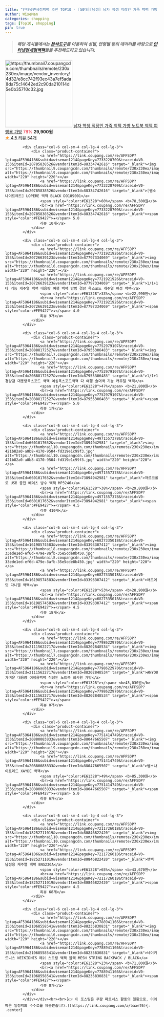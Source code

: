 ```yaml
---
title: "인터넷면세점백팩 추천 TOP10 - [50대][남성] 남자 학생 직장인 가죽 백팩 가방 노트북 백팩 여행용 가방"
author: WiseMan
categories: shopping
tags: [Top10, shopping]
pin: true
---
```


> ##### 해당 게시물에서는 [**분석도구**](https://itemscout.io/)를 이용하여 **성별**, **연령별** 등의 데이터를 바탕으로 [**인터넷면세점백팩**](https://link.coupang.com/a/baae76)들을 추천해드리고 있습니다.
<div class="container"><div class="row">
            <div class="col-6 col-sm-4 col-lg-4 col-lg-3">
                <div class="product-container">
                    <a href="https://link.coupang.com/re/AFFSDP?lptag=AF5964186&subid=wiseman1214&pageKey=6214916021&traceid=V0-153&itemId=12407272852&vendorItemId=78663714312" target="_blank"><img src="https://thumbnail7.coupangcdn.com/thumbnails/remote/230x230ex/image/vendor_inventory/4d32/e8cc742f93ec43a7ef5ada8da75c14642ed2c90da210114d5e0b35710c32.jpg" alt="https://thumbnail7.coupangcdn.com/thumbnails/remote/230x230ex/image/vendor_inventory/4d32/e8cc742f93ec43a7ef5ada8da75c14642ed2c90da210114d5e0b35710c32.jpg" width="220" height="220"></a>
                    <a href="https://link.coupang.com/re/AFFSDP?lptag=AF5964186&subid=wiseman1214&pageKey=6214916021&traceid=V0-153&itemId=12407272852&vendorItemId=78663714312" target="_blank">남자 학생 직장인 가죽 백팩 가방 노트북 백팩 여행용 가방</a>
                    <span style="color:#E61328">78%</span> <b>29,900원</b>
                    <br><a href="https://link.coupang.com/re/AFFSDP?lptag=AF5964186&subid=wiseman1214&pageKey=6214916021&traceid=V0-153&itemId=12407272852&vendorItemId=78663714312" target="_blank"><span style="color:#FE9427">★</span> 4.5
                    리뷰 54개</a>
                </div>
            </div>
            
            <div class="col-6 col-sm-4 col-lg-4 col-lg-3">
                <div class="product-container">
                    <a href="https://link.coupang.com/re/AFFSDP?lptag=AF5964186&subid=wiseman1214&pageKey=7733220709&traceid=V0-153&itemId=20785838526&vendorItemId=88334742616" target="_blank"><img src="https://thumbnail9.coupangcdn.com/thumbnails/remote/230x230ex/image/vendor_inventory/0031/9ec760129fb296bd8c0ce531365037c024bf58d991a59e3ac1abf7c1f375.png" alt="https://thumbnail9.coupangcdn.com/thumbnails/remote/230x230ex/image/vendor_inventory/0031/9ec760129fb296bd8c0ce531365037c024bf58d991a59e3ac1abf7c1f375.png" width="220" height="220"></a>
                    <a href="https://link.coupang.com/re/AFFSDP?lptag=AF5964186&subid=wiseman1214&pageKey=7733220709&traceid=V0-153&itemId=20785838526&vendorItemId=88334742616" target="_blank">[쌤소나이트레드] LOPERE 백팩 BLACK DO109001</a>
                    <span style="color:#E61328">60%</span> <b>78,500원</b>
                    <br><a href="https://link.coupang.com/re/AFFSDP?lptag=AF5964186&subid=wiseman1214&pageKey=7733220709&traceid=V0-153&itemId=20785838526&vendorItemId=88334742616" target="_blank"><span style="color:#FE9427">★</span> 5.0
                    리뷰 10개</a>
                </div>
            </div>
            
            <div class="col-6 col-sm-4 col-lg-4 col-lg-3">
                <div class="product-container">
                    <a href="https://link.coupang.com/re/AFFSDP?lptag=AF5964186&subid=wiseman1214&pageKey=7721921926&traceid=V0-153&itemId=20726639123&vendorItemId=87797334069" target="_blank"><img src="https://thumbnail6.coupangcdn.com/thumbnails/remote/230x230ex/image/vendor_inventory/f96f/7fc1955ba664b2cc7a8a22906c3082d9fd2ec8af5200756c1c260158f1a4.jpg" alt="https://thumbnail6.coupangcdn.com/thumbnails/remote/230x230ex/image/vendor_inventory/f96f/7fc1955ba664b2cc7a8a22906c3082d9fd2ec8af5200756c1c260158f1a4.jpg" width="220" height="220"></a>
                    <a href="https://link.coupang.com/re/AFFSDP?lptag=AF5964186&subid=wiseman1214&pageKey=7721921926&traceid=V0-153&itemId=20726639123&vendorItemId=87797334069" target="_blank">1/1+1 다 기능 캐주얼 백팩 대용량 여행 백팩 방범 경량 옥스포드 캐주얼 여성 백팩</a>
                    <span style="color:#E61328">33%</span> <b>22,990원</b>
                    <br><a href="https://link.coupang.com/re/AFFSDP?lptag=AF5964186&subid=wiseman1214&pageKey=7721921926&traceid=V0-153&itemId=20726639123&vendorItemId=87797334069" target="_blank"><span style="color:#FE9427">★</span> 4.0
                    리뷰 9개</a>
                </div>
            </div>
            
            <div class="col-6 col-sm-4 col-lg-4 col-lg-3">
                <div class="product-container">
                    <a href="https://link.coupang.com/re/AFFSDP?lptag=AF5964186&subid=wiseman1214&pageKey=7752979107&traceid=V0-153&itemId=20888172527&vendorItemId=87955306483" target="_blank"><img src="https://thumbnail7.coupangcdn.com/thumbnails/remote/230x230ex/image/vendor_inventory/bc26/16e129d3f009ebefd77d5f93669922ce748c020800d207b2795c34c17b2e.jpg" alt="https://thumbnail7.coupangcdn.com/thumbnails/remote/230x230ex/image/vendor_inventory/bc26/16e129d3f009ebefd77d5f93669922ce748c020800d207b2795c34c17b2e.jpg" width="220" height="220"></a>
                    <a href="https://link.coupang.com/re/AFFSDP?lptag=AF5964186&subid=wiseman1214&pageKey=7752979107&traceid=V0-153&itemId=20888172527&vendorItemId=87955306483" target="_blank">1/1+1 경량감 대용량옥스포드 백팩 여성옥스포드백팩 다 여행 숄더백 기능 캐주얼 백팩</a>
                    <span style="color:#E61328">47%</span> <b>21,800원</b>
                    <br><a href="https://link.coupang.com/re/AFFSDP?lptag=AF5964186&subid=wiseman1214&pageKey=7752979107&traceid=V0-153&itemId=20888172527&vendorItemId=87955306483" target="_blank"><span style="color:#FE9427">★</span> 5.0
                    리뷰 1개</a>
                </div>
            </div>
            
            <div class="col-6 col-sm-4 col-lg-4 col-lg-3">
                <div class="product-container">
                    <a href="https://link.coupang.com/re/AFFSDP?lptag=AF5964186&subid=wiseman1214&pageKey=4971557378&traceid=V0-153&itemId=6601017652&vendorItemId=73894942981" target="_blank"><img src="https://thumbnail10.coupangcdn.com/thumbnails/remote/230x230ex/image/retail/images/64258486351563-421b82a0-a0b8-4170-9504-fd319e1c99f3.jpg" alt="https://thumbnail10.coupangcdn.com/thumbnails/remote/230x230ex/image/retail/images/64258486351563-421b82a0-a0b8-4170-9504-fd319e1c99f3.jpg" width="220" height="220"></a>
                    <a href="https://link.coupang.com/re/AFFSDP?lptag=AF5964186&subid=wiseman1214&pageKey=4971557378&traceid=V0-153&itemId=6601017652&vendorItemId=73894942981" target="_blank">마르코폴로 USB 충전 베이츠 방수 백팩 MP3246</a>
                    <span style="color:#E61328">38%</span> <b>29,800원</b>
                    <br><a href="https://link.coupang.com/re/AFFSDP?lptag=AF5964186&subid=wiseman1214&pageKey=4971557378&traceid=V0-153&itemId=6601017652&vendorItemId=73894942981" target="_blank"><span style="color:#FE9427">★</span> 4.5
                    리뷰 410개</a>
                </div>
            </div>
            
            <div class="col-6 col-sm-4 col-lg-4 col-lg-3">
                <div class="product-container">
                    <a href="https://link.coupang.com/re/AFFSDP?lptag=AF5964186&subid=wiseman1214&pageKey=6827335018&traceid=V0-153&itemId=16198574583&vendorItemId=83393307412" target="_blank"><img src="https://thumbnail8.coupangcdn.com/thumbnails/remote/230x230ex/image/retail/images/1791622980385400-33ede1ed-ef6d-479e-8afb-35e5cde8b450.jpg" alt="https://thumbnail8.coupangcdn.com/thumbnails/remote/230x230ex/image/retail/images/1791622980385400-33ede1ed-ef6d-479e-8afb-35e5cde8b450.jpg" width="220" height="220"></a>
                    <a href="https://link.coupang.com/re/AFFSDP?lptag=AF5964186&subid=wiseman1214&pageKey=6827335018&traceid=V0-153&itemId=16198574583&vendorItemId=83393307412" target="_blank">애드에딧 다니엘 백팩</a>
                    <span style="color:#E61328">53%</span> <b>28,900원</b>
                    <br><a href="https://link.coupang.com/re/AFFSDP?lptag=AF5964186&subid=wiseman1214&pageKey=6827335018&traceid=V0-153&itemId=16198574583&vendorItemId=83393307412" target="_blank"><span style="color:#FE9427">★</span> 4.5
                    리뷰 18개</a>
                </div>
            </div>
            
            <div class="col-6 col-sm-4 col-lg-4 col-lg-3">
                <div class="product-container">
                    <a href="https://link.coupang.com/re/AFFSDP?lptag=AF5964186&subid=wiseman1214&pageKey=7798622970&traceid=V0-153&itemId=21115622717&vendorItemId=88202848534" target="_blank"><img src="https://thumbnail7.coupangcdn.com/thumbnails/remote/230x230ex/image/vendor_inventory/68ec/99c67462c0fc434f6f5012e573cc2b4c42a637f34bb103ecc2e4ee87b392.jpg" alt="https://thumbnail7.coupangcdn.com/thumbnails/remote/230x230ex/image/vendor_inventory/68ec/99c67462c0fc434f6f5012e573cc2b4c42a637f34bb103ecc2e4ee87b392.jpg" width="220" height="220"></a>
                    <a href="https://link.coupang.com/re/AFFSDP?lptag=AF5964186&subid=wiseman1214&pageKey=7798622970&traceid=V0-153&itemId=21115622717&vendorItemId=88202848534" target="_blank">ANYOU 가벼운 대용량 여행용백팩 직장인 노트북 회사원 가방</a>
                    <span style="color:#E61328"></span> <b>43,030원</b>
                    <br><a href="https://link.coupang.com/re/AFFSDP?lptag=AF5964186&subid=wiseman1214&pageKey=7798622970&traceid=V0-153&itemId=21115622717&vendorItemId=88202848534" target="_blank"><span style="color:#FE9427">★</span> 
                    리뷰 0개</a>
                </div>
            </div>
            
            <div class="col-6 col-sm-4 col-lg-4 col-lg-3">
                <div class="product-container">
                    <a href="https://link.coupang.com/re/AFFSDP?lptag=AF5964186&subid=wiseman1214&pageKey=7751414749&traceid=V0-153&itemId=20880083833&vendorItemId=88047665507" target="_blank"><img src="https://thumbnail9.coupangcdn.com/thumbnails/remote/230x230ex/image/vendor_inventory/3f5f/0f72692ebfcae9837758117fc4c8c3e36b2cbf98c4418f226c0f868137ff.jpg" alt="https://thumbnail9.coupangcdn.com/thumbnails/remote/230x230ex/image/vendor_inventory/3f5f/0f72692ebfcae9837758117fc4c8c3e36b2cbf98c4418f226c0f868137ff.jpg" width="220" height="220"></a>
                    <a href="https://link.coupang.com/re/AFFSDP?lptag=AF5964186&subid=wiseman1214&pageKey=7751414749&traceid=V0-153&itemId=20880083833&vendorItemId=88047665507" target="_blank">쌤소나이트레드 XAYDE 백팩</a>
                    <span style="color:#E61328">49%</span> <b>85,300원</b>
                    <br><a href="https://link.coupang.com/re/AFFSDP?lptag=AF5964186&subid=wiseman1214&pageKey=7751414749&traceid=V0-153&itemId=20880083833&vendorItemId=88047665507" target="_blank"><span style="color:#FE9427">★</span> 5.0
                    리뷰 6개</a>
                </div>
            </div>
            
            <div class="col-6 col-sm-4 col-lg-4 col-lg-3">
                <div class="product-container">
                    <a href="https://link.coupang.com/re/AFFSDP?lptag=AF5964186&subid=wiseman1214&pageKey=7211726018&traceid=V0-153&itemId=18252711019&vendorItemId=80846822420" target="_blank"><img src="https://thumbnail10.coupangcdn.com/thumbnails/remote/230x230ex/image/vendor_inventory/dd75/cd2e9766dbabd70189471f6bd33a153bc9d75df49dcf2779d55b3356bb9a.jpg" alt="https://thumbnail10.coupangcdn.com/thumbnails/remote/230x230ex/image/vendor_inventory/dd75/cd2e9766dbabd70189471f6bd33a153bc9d75df49dcf2779d55b3356bb9a.jpg" width="220" height="220"></a>
                    <a href="https://link.coupang.com/re/AFFSDP?lptag=AF5964186&subid=wiseman1214&pageKey=7211726018&traceid=V0-153&itemId=18252711019&vendorItemId=80846822420" target="_blank">맨백 남성용 캐주얼 백팩 BNG230A</a>
                    <span style="color:#E61328">65%</span> <b>43,670원</b>
                    <br><a href="https://link.coupang.com/re/AFFSDP?lptag=AF5964186&subid=wiseman1214&pageKey=7211726018&traceid=V0-153&itemId=18252711019&vendorItemId=80846822420" target="_blank"><span style="color:#FE9427">★</span> 4.5
                    리뷰 68개</a>
                </div>
            </div>
            
            <div class="col-6 col-sm-4 col-lg-4 col-lg-3">
                <div class="product-container">
                    <a href="https://link.coupang.com/re/AFFSDP?lptag=AF5964186&subid=wiseman1214&pageKey=7788941166&traceid=V0-153&itemId=21068558541&vendorItemId=88235830831" target="_blank"><img src="https://thumbnail6.coupangcdn.com/thumbnails/remote/230x230ex/image/vendor_inventory/a2b6/c5e530c85878851c3c4176228edca02163c381bf492dd747b8faf2e1fd82.jpg" alt="https://thumbnail6.coupangcdn.com/thumbnails/remote/230x230ex/image/vendor_inventory/a2b6/c5e530c85878851c3c4176228edca02163c381bf492dd747b8faf2e1fd82.jpg" width="220" height="220"></a>
                    <a href="https://link.coupang.com/re/AFFSDP?lptag=AF5964186&subid=wiseman1214&pageKey=7788941166&traceid=V0-153&itemId=21068558541&vendorItemId=88235830831" target="_blank">네이키드니스 NEIKIDNIS 메쉬 스트링 백팩 블랙 MESH STRING BACKPACK / BLACK</a>
                    <span style="color:#E61328">23%</span> <b>71,800원</b>
                    <br><a href="https://link.coupang.com/re/AFFSDP?lptag=AF5964186&subid=wiseman1214&pageKey=7788941166&traceid=V0-153&itemId=21068558541&vendorItemId=88235830831" target="_blank"><span style="color:#FE9427">★</span> 
                    리뷰 0개</a>
                </div>
            </div>
            </div></div><br><br>[👉 이 포스팅은 쿠팡 파트너스 활동의 일환으로, 이에 따른 일정액의 수수료를 제공받습니다.](https://link.coupang.com/a/baae76){: .center}